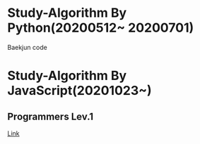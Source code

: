 # Study-Algorithm By Python(20200512~ 20200701)

Baekjun code

# Study-Algorithm By JavaScript(20201023~)

## Programmers Lev.1

<a href = "https://programmers.co.kr/learn/challenges?selected_part_id=12079">Link</a>
